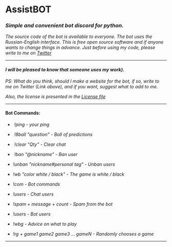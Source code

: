 # AssistBOT
### _Simple and convenient bot discord for python._
_The source code of the bot is available to everyone._
_The bot uses the Russian-English interface._
_This is free open source software and if anyone wants to change things in advance._
_Just before using my code, please write to me on [Twitter](https://twitter.com/MZaytsevCode)_
___
#### _I will be pleased to know that someone uses my work)._
_PS: What do you think, should I make a website for the bot, if so, write to me on Twitter (Link above), and if you want, suggest what to add to me._

_Also, the license is presented in the [License file](https://github.com/MZaytsevCode/AssistBOT/blob/master/LICENSE)_

___
#### Bot Commands:
*  _!ping - your ping_

*  _!8ball "question" - Ball of predictions_

*  _!clear "Qty" - Clear chat_

*  _!ban "@nickname" - Ban user_

*  _!unban "nickname#personal tag" - Unban users_

*  _!wb "color white / black" - The game is white / black_

*  _!com - Bot commands_

*  _!users - Chat users_

*  _!spam + message + count - Spam from the bot_

*  _!users - Bot users_

*  _!wbg - Advice on what to play_

*  _!rg + game1 game2 game3 ... gameN - Randomly chooses a game_
___
